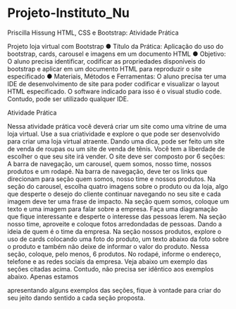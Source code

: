 # Projeto-Instituto_Nu
Priscilla Hissung
HTML, CSS e Bootstrap: Atividade Prática

Projeto loja virtual com Bootstrap
● Título da Prática: Aplicação do uso do bootstrap, cards, carousel e imagens em um documento
HTML
● Objetivo: O aluno precisa identificar, codificar as propriedades disponíveis do bootstrap e aplicar em
um documento HTML para reproduzir o site especificado
● Materiais, Métodos e Ferramentas: O aluno precisa ter uma IDE de desenvolvimento de site para
poder codificar e visualizar o layout HTML especificado. O software indicado para isso é o visual
studio code. Contudo, pode ser utilizado qualquer IDE.

Atividade Prática

Nessa atividade prática você deverá criar um site como uma vitrine de uma loja virtual. Use a sua
criatividade e explore o que pode ser desenvolvido para criar uma loja virtual atraente. Dando uma dica, pode
ser feito um site de venda de roupas ou um site de venda de tênis. Você tem a liberdade de escolher o que seu
site irá vender. O site deve ser composto por 6 seções: A barra de navegação, um carousel, quem somos,
nosso time, nossos produtos e um rodapé. Na barra de navegação, deve ter os links que direcionam para
seção quem somos, nosso time e nossos produtos. Na seção do carousel, escolha quatro imagens sobre o
produto ou da loja, algo que desperte o desejo do cliente continuar navegando no seu site e cada imagem
deve ter uma frase de impacto. Na seção quem somos, coloque um texto e uma imagem para falar sobre a
empresa. Faça uma diagramação que fique interessante e desperte o interesse das pessoas lerem. Na seção
nosso time, aproveite e coloque fotos arredondadas de pessoas. Dando a ideia de quem é o time da empresa.
Na seção nossos produtos, explore o uso de cards colocando uma foto do produto, um texto abaixo da foto
sobre o produto e também não deixe de informar o valor do produto. Nessa seção, coloque, pelo menos, 6
produtos. No rodapé, informe o endereço, telefone e as redes sociais da empresa. Veja abaixo um exemplo
das seções citadas acima. Contudo, não precisa ser idêntico aos exemplos abaixo. Apenas estamos

apresentando alguns exemplos das seções, fique à vontade para criar do seu jeito dando sentido a cada seção
proposta.
